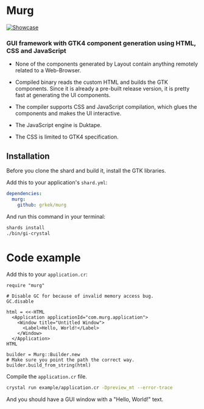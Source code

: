 # Murg

[![Showcase](https://i.postimg.cc/RCKxYtZp/Screenshot-2022-10-06-at-17-14-42.png)](https://github.com/grkek/murg)

### GUI framework with GTK4 component generation using HTML, CSS and JavaScript

- None of the components generated by Layout contain anything remotely related to a Web-Browser.

- Compiled binary reads the custom HTML and builds the GTK components. Since it is already a pre-built release version, it is pretty fast at generating the UI components.

- The compiler supports CSS and JavaScript compilation, which glues the components and makes the UI interactive.

- The JavaScript engine is Duktape.

- The CSS is limited to GTK4 specification.

## Installation

Before you clone the shard and build it, install the GTK libraries.

Add this to your application's `shard.yml`:

```yaml
dependencies:
  murg:
    github: grkek/murg
```

And run this command in your terminal:

```bash
shards install
./bin/gi-crystal
```

# Code example
Add this to your `application.cr`:

```crystal
require "murg"

# Disable GC for because of invalid memory access bug.
GC.disable

html = <<-HTML
  <Application applicationId="com.murg.application">
    <Window title="Untitled Window">
      <Label>Hello, World!</Label>
    </Window>
  </Application>
HTML

builder = Murg::Builder.new
# Make sure you point the path the correct way.
builder.build_from_string(html)
```

Compile the `application.cr` file.

```bash
crystal run example/application.cr -Dpreview_mt --error-trace
```

And you should have a GUI window with a "Hello, World!" text.